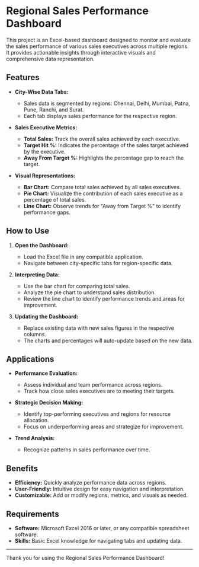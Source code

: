 # Regional Sales Performance Dashboard

This project is an Excel-based dashboard designed to monitor and evaluate the sales performance of various sales executives across multiple regions. It provides actionable insights through interactive visuals and comprehensive data representation.

## Features

- **City-Wise Data Tabs:**
  - Sales data is segmented by regions: Chennai, Delhi, Mumbai, Patna, Pune, Ranchi, and Surat.
  - Each tab displays sales performance for the respective region.

- **Sales Executive Metrics:**
  - **Total Sales:** Track the overall sales achieved by each executive.
  - **Target Hit %:** Indicates the percentage of the sales target achieved by the executive.
  - **Away From Target %:** Highlights the percentage gap to reach the target.

- **Visual Representations:**
  - **Bar Chart:** Compare total sales achieved by all sales executives.
  - **Pie Chart:** Visualize the contribution of each sales executive as a percentage of total sales.
  - **Line Chart:** Observe trends for "Away from Target %" to identify performance gaps.

## How to Use

1. **Open the Dashboard:**
   - Load the Excel file in any compatible application.
   - Navigate between city-specific tabs for region-specific data.

2. **Interpreting Data:**
   - Use the bar chart for comparing total sales.
   - Analyze the pie chart to understand sales distribution.
   - Review the line chart to identify performance trends and areas for improvement.

3. **Updating the Dashboard:**
   - Replace existing data with new sales figures in the respective columns.
   - The charts and percentages will auto-update based on the new data.

## Applications

- **Performance Evaluation:**
  - Assess individual and team performance across regions.
  - Track how close sales executives are to meeting their targets.

- **Strategic Decision Making:**
  - Identify top-performing executives and regions for resource allocation.
  - Focus on underperforming areas and strategize for improvement.

- **Trend Analysis:**
  - Recognize patterns in sales performance over time.

## Benefits

- **Efficiency:** Quickly analyze performance data across regions.
- **User-Friendly:** Intuitive design for easy navigation and interpretation.
- **Customizable:** Add or modify regions, metrics, and visuals as needed.

## Requirements

- **Software:** Microsoft Excel 2016 or later, or any compatible spreadsheet software.
- **Skills:** Basic Excel knowledge for navigating tabs and updating data.

---

Thank you for using the Regional Sales Performance Dashboard!
